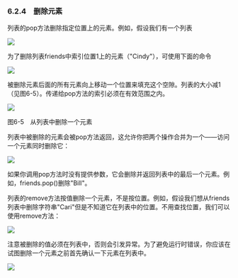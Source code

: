    

### 6.2.4　删除元素

列表的pop方法删除指定位置上的元素。例如，假设我们有一个列表

![](../Images/image06499.gif)

为了删除列表friends中索引位置1上的元素（"Cindy"），可使用下面的命令

![](../Images/image06500.gif)

被删除元素后面的所有元素向上移动一个位置来填充这个空隙。列表的大小减1（见图6-5）。传递给pop方法的索引必须在有效范围之内。

![](0-Assets/Epubook/程序员编程语言经典合集（计算机科学丛书5册套装），javapython编程语言含经典教材龙书《编译原理》%20(Bruce%20Eckel%20%20Alfred%20V.%20Aho%20%20Monica%20S.%20Lam%20etc.)%20(Z-Library)/images/image06501.jpeg)

图6-5　从列表中删除一个元素

列表中被删除的元素会被pop方法返回，这允许你把两个操作合并为一个——访问一个元素同时删除它：

![](../Images/image06502.gif)

如果你调用pop方法时没有提供参数，它会删除并返回列表中的最后一个元素。例如，friends.pop()删除"Bill"。

列表的remove方法按值删除一个元素，不是按位置。例如，假设我们想从friends列表中删除字符串"Cari"但是不知道它在列表中的位置。不用查找位置，我们可以使用remove方法：

![](../Images/image06503.gif)

注意被删除的值必须在列表中，否则会引发异常。为了避免运行时错误，你应该在试图删除一个元素之前首先确认一下元素在列表中。

![](../Images/image06504.gif)